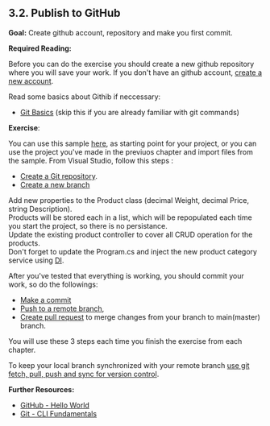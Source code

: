 ## 3.2. Publish to GitHub

**Goal:** Create github account, repository and make you first commit.

**Required Reading:**

Before you can do the exercise you should create a new github repository where you will save your work.
If you don't have an github account, [create a new account](https://docs.github.com/en/get-started/onboarding/getting-started-with-your-github-account).

Read some basics about Githib if neccessary:

 - [Git Basics](https://git-scm.com/book/en/v1/Getting-Started-Git-Basics) (skip this if you are already familiar with git commands)

**Exercise**:

You can use this sample [here](https://github.com/msg-CareerPaths/csharp-training/tree/main/resources/code/startup_project), as starting point for your project, or
you can use the project you've made in the previuos chapter and import files from the sample.
From Visual Studio, follow this steps : 
 - [Create a Git repository](https://learn.microsoft.com/en-us/visualstudio/version-control/git-create-repository?view=vs-2022).  
 - [Create a new branch ](https://learn.microsoft.com/en-us/visualstudio/version-control/git-create-branch?view=vs-2022)  

Add new properties to the Product class (decimal Weight, decimal Price, string Description).  
Products  will be stored each in a list, which will be repopulated each time you start the project, so there is no persistance.  
Update the existing product controller to cover all CRUD operation for the products.    
Don't forget to update the Program.cs and inject the new product category service using [DI](https://learn.microsoft.com/en-us/aspnet/core/fundamentals/dependency-injection?view=aspnetcore-7.0).  

After you've tested that everything is working, you should commit your work, so do the followings:
  - [Make a commit](https://learn.microsoft.com/en-us/visualstudio/version-control/git-make-commit?view=vs-2022)  
  - [Push to a remote branch](https://learn.microsoft.com/en-us/visualstudio/version-control/git-push-remote?view=vs-2022),  
  - [Create pull request](https://learn.microsoft.com/en-us/azure/devops/repos/git/pull-requests?view=azure-devops&tabs=visual-studio) to merge changes from your branch to main(master) branch.  
 
 You will use these 3 steps each time you finish the exercise from each chapter.

To keep your local branch synchronized with your remote branch [use git fetch, pull, push and sync for version control](https://learn.microsoft.com/en-us/visualstudio/version-control/git-fetch-pull-sync?view=vs-2022).

**Further Resources:**

 - [GitHub - Hello World](https://guides.github.com/activities/hello-world/)
 - [Git - CLI Fundamentals](https://www.youtube.com/watch?v=HVsySz-h9r4)






